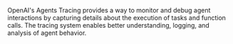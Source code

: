 OpenAI's Agents Tracing provides a way to monitor and debug agent interactions by capturing details about the execution of tasks and function calls. The tracing system enables better understanding, logging, and analysis of agent behavior.